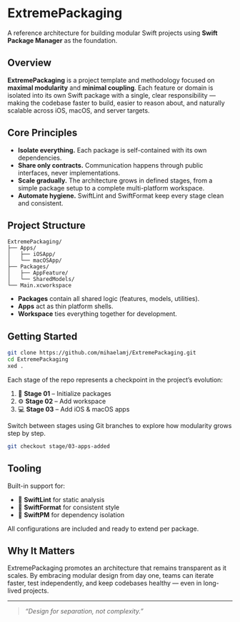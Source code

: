 # ExtremePackaging

A reference architecture for building modular Swift projects using **Swift Package Manager** as the foundation.

## Overview

**ExtremePackaging** is a project template and methodology focused on **maximal modularity** and **minimal coupling**.
Each feature or domain is isolated into its own Swift package with a single, clear responsibility — making the codebase faster to build, easier to reason about, and naturally scalable across iOS, macOS, and server targets.

## Core Principles

- **Isolate everything.** Each package is self-contained with its own dependencies.
- **Share only contracts.** Communication happens through public interfaces, never implementations.
- **Scale gradually.** The architecture grows in defined stages, from a simple package setup to a complete multi-platform workspace.
- **Automate hygiene.** SwiftLint and SwiftFormat keep every stage clean and consistent.

## Project Structure

```
ExtremePackaging/
├── Apps/
│   ├── iOSApp/
│   └── macOSApp/
├── Packages/
│   ├── AppFeature/
│   └── SharedModels/
└── Main.xcworkspace
```

- **Packages** contain all shared logic (features, models, utilities).
- **Apps** act as thin platform shells.
- **Workspace** ties everything together for development.

## Getting Started

```bash
git clone https://github.com/mihaelamj/ExtremePackaging.git
cd ExtremePackaging
xed .
```

Each stage of the repo represents a checkpoint in the project’s evolution:
1. 🏁 **Stage 01** – Initialize packages
2. ⚙️ **Stage 02** – Add workspace
3. 💻 **Stage 03** – Add iOS & macOS apps

Switch between stages using Git branches to explore how modularity grows step by step.

```bash
git checkout stage/03-apps-added
```

## Tooling

Built-in support for:
- 🧹 **SwiftLint** for static analysis
- 🧾 **SwiftFormat** for consistent style
- 🧱 **SwiftPM** for dependency isolation

All configurations are included and ready to extend per package.

## Why It Matters

ExtremePackaging promotes an architecture that remains transparent as it scales.
By embracing modular design from day one, teams can iterate faster, test independently, and keep codebases healthy — even in long-lived projects.

---

> *“Design for separation, not complexity.”*

